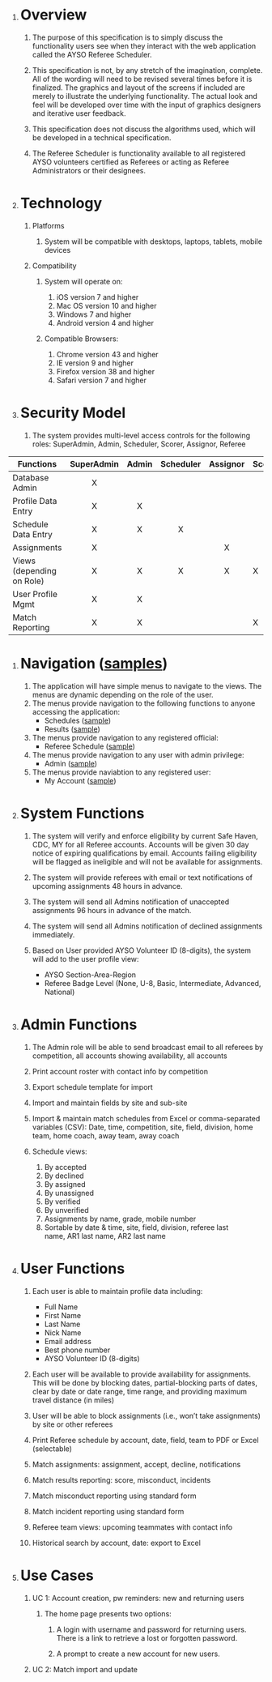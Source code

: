 1.  Overview
    ========
    1.  The purpose of this specification is to simply discuss the
        functionality users see when they interact with the web
        application called the AYSO Referee Scheduler.

    2.  This specification is not, by any stretch of the
        imagination, complete. All of the wording will need to be
        revised several times before it is finalized. The graphics and
        layout of the screens if included are merely to illustrate the
        underlying functionality. The actual look and feel will be
        developed over time with the input of graphics designers and
        iterative user feedback.

    3.  This specification does not discuss the algorithms used, which
        will be developed in a technical specification.

    4.  The Referee Scheduler is functionality available to all
        registered AYSO volunteers certified as Referees or acting as
        Referee Administrators or their designees.

2.  Technology
    ==========
    1.  Platforms

        1.  System will be compatible with desktops, laptops, tablets,
            mobile devices

    2.  Compatibility

        1.  System will operate on:

            1.  iOS version 7 and higher
            2.  Mac OS version 10 and higher
            3.  Windows 7 and higher
            4.  Android version 4 and higher

        3.  Compatible Browsers:
    
            1.  Chrome version 43 and higher
            2.  IE version 9 and higher
            3.  Firefox version 38 and higher
            4.  Safari version 7 and higher

1.  Security Model
    ==============
    1.  The system provides multi-level access controls for the
        following roles: SuperAdmin, Admin, Scheduler, Scorer, Assignor,
        Referee

  | Functions                  | SuperAdmin  | Admin  | Scheduler  | Assignor  | Scorer  | Referee   |
  | -------------------------- | :-----------: | :------: | :----------: | :---------: | :------- | :---------: |
  | Database Admin             | X             |          |              |             |          |             |
  | Profile Data Entry         | X             | X        |              |             |          |             |
  | Schedule Data Entry        | X             | X        | X            |             |          |             |
  | Assignments                | X             |          |              | X           |          |             |
  | Views (depending on Role)  | X             | X        | X            | X           | X        | X           |
  | User Profile Mgmt          | X             | X        |              |             |          | X           |
  | Match Reporting            | X             | X        |              |             | X        | X           |

1.  Navigation ([samples](https://github.com/rrone/refscheduler/blob/master/screensnaps/menus.png))
    ==========
    1. The application will have simple menus to navigate to the views.  The menus are dynamic depending on the role of the user.  
    2. The menus provide navigation to the following functions to anyone accessing the application:
        * Schedules ([sample](https://github.com/rrone/refscheduler/blob/master/screensnaps/menu.schedules.png))
        * Results ([sample](https://github.com/rrone/refscheduler/blob/master/screensnaps/menu.results.png))
    3. The menus provide navigation to any registered official:
        * Referee Schedule ([sample](https://github.com/rrone/refscheduler/blob/master/screensnaps/menu.referee_schedules.png))
    4. The menus provide navigation to any user with admin privilege:
        * Admin ([sample](https://github.com/rrone/refscheduler/blob/master/screensnaps/menus.png))
    5. The menus provide naviabtion to any registered user:
        * My Account ([sample](https://github.com/rrone/refscheduler/blob/master/screensnaps/menu.myaccount.png))

3.  System Functions
    ================
    1.  The system will verify and enforce eligibility by current Safe
        Haven, CDC, MY for all Referee accounts. Accounts will be given
        30 day notice of expiring qualifications by email. Accounts
        failing eligibility will be flagged as ineligible and will not
        be available for assignments.

    2.  The system will provide referees with email or text
        notifications of upcoming assignments 48 hours in advance.

    3.  The system will send all Admins notification of unaccepted
        assignments 96 hours in advance of the match.

    4.  The system will send all Admins notification of declined
        assignments immediately.

    5.  Based on User provided AYSO Volunteer ID (8-digits), the system
        will add to the user profile view:
        * AYSO Section-Area-Region
        * Referee Badge Level (None, U-8, Basic, Intermediate, Advanced, National)

2.  Admin Functions
    ===============
    1.  The Admin role will be able to send broadcast email to all
        referees by competition, all accounts showing availability, all
        accounts

    2.  Print account roster with contact info by competition 

    3.  Export schedule template for import

    4.  Import and maintain fields by site and sub-site

    5.  Import & maintain match schedules from Excel or comma-separated
        variables (CSV): Date, time, competition, site, field, division,
        home team, home coach, away team, away coach
    
    6. Schedule views:
        1.  By accepted
        2.  By declined
        3.  By assigned
        4.  By unassigned
        5.  By verified
        6.  By unverified
        7.  Assignments by name, grade, mobile number
        8.  Sortable by date & time, site, field, division, referee last
            name, AR1 last name, AR2 last name

3.  User Functions
    ==============
    1.  Each user is able to maintain profile data including:
        *  Full Name
        *  First Name
        *  Last Name
        *  Nick Name
        *  Email address
        *  Best phone number
        *  AYSO Volunteer ID (8-digits)

    2.  Each user will be available to provide availability
        for assignments. This will be done by blocking dates,
        partial-blocking parts of dates, clear by date or date range,
        time range, and providing maximum travel distance (in miles)

    3.  User will be able to block assignments (i.e., won’t
        take assignments) by site or other referees

    4.  Print Referee schedule by account, date, field, team to PDF or
        Excel (selectable)

    5.  Match assignments: assignment, accept, decline, notifications

    6.  Match results reporting: score, misconduct, incidents

    7.  Match misconduct reporting using standard form

    8.  Match incident reporting using standard form

    9.  Referee team views: upcoming teammates with contact info

    10. Historical search by account, date: export to Excel

4.  Use Cases
    =========
    1.  UC 1: Account creation, pw reminders: new and returning users

        1.  The home page presents two options:

            1.  A login with username and password for returning users.
                There is a link to retrieve a lost or
                forgotten password.

            2.  A prompt to create a new account for new users.

    2.  UC 2: Match import and update
